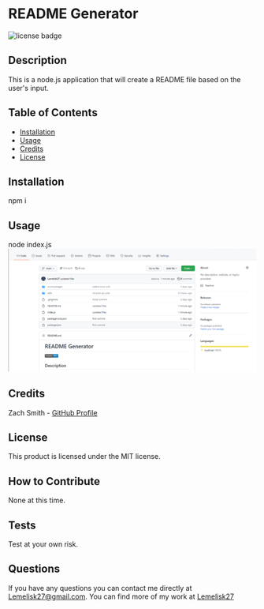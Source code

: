 # README Generator
![license badge](https://img.shields.io/badge/license-MIT-blue)
## Description
This is a node.js application that will create a README file based on the user's input.
## Table of Contents
- [Installation](#installation)
- [Usage](#usage)
- [Credits](#credits)
- [License](#license)
## Installation
npm i
## Usage
node index.js  
![screenshot](assets/images/screenshot.png)
## Credits
Zach Smith - [GitHub Profile](https://github.com/Lemelisk27)
## License
This product is licensed under the MIT license.
## How to Contribute
None at this time.
## Tests
Test at your own risk.
## Questions
If you have any questions you can contact me directly at Lemelisk27@gmail.com. You can find more of my work at [Lemelisk27](https://github.com/Lemelisk27)
